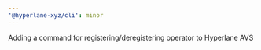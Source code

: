 ```yaml
---
'@hyperlane-xyz/cli': minor
---
```


Adding a command for registering/deregistering operator to Hyperlane AVS
